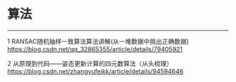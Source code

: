 # 算法
***
1 RANSAC随机抽样一致算法算法讲解(从一堆数据中挑出正确数据)  
https://blog.csdn.net/qq_32865355/article/details/79405921

2 从原理到代码——姿态更新计算的四元数算法（从头梳理）  
https://blog.csdn.net/zhangyufeikk/article/details/94594646